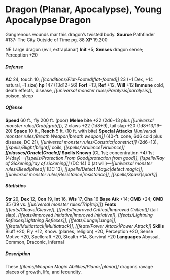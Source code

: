 ﻿---
cssclass: [monsters]
title1: Dragon (Planar, Apocalypse), Young Apocalypse Dragon
desc_short: Gangrenous wounds mar this dragon's twisted body.
title2: Young Apocalypse Dragon
CR: 12
sources:
- name: 'Pathfinder #137: The City Outside of Time'
  page: 88
  link: https://paizo.com/products/btq01vak
XP: 19200
alignment: NE
size: Large
type: dragon
subtypes:
- evil
- extraplanar
initiative:
  bonus: 5
senses:
  dragon sense: true
AC:
  AC: 24
  touch: 10
  flat_footed: 23
  components:
    dex: 1
    natural: 14
    size: -1
HP:
  HP: 147
  long: 13d12+56
saves:
  fort: 13
  ref: 12
  will: 12
immunities:
- cold
- death effects
- disease
- paralysis
- poison
- sleep
speeds:
  base: 60
  fly: 200
  fly_maneuverability: poor
attacks:
  melee:
  - - text: bite +22 (2d6+13 plus grab)
      entries:
      - - damage: 2d6+13
        - effect: grab
      attack: bite
      bonus:
      - 22
    - text: 2 claws +22 (1d8+9)
      entries:
      - - damage: 1d8+9
      count: 2
      attack: claws
      bonus:
      - 22
    - text: tail slap +20 (1d8+13/19-20)
      entries:
      - - damage: 1d8+13
          crit_range: 19-20
      attack: tail slap
      bonus:
      - 20
  special:
  - breath weapon (40-ft. cone, 6d6 cold plus disease, DC 21)
  - constrict (2d6+13)
  - blight coils
  - virulence
space: 10
reach: 5
reach_other: 10 ft. with bite
spells:
  entries:
  - name: protection from good
    source: Oracle
    level: 1
  - name: ray of sickening
    source: Oracle
    level: 1
    DC: 14
  - name: bleed
    source: Oracle
    level: 0
    DC: 13
  - name: detect magic
    source: Oracle
    level: 0
  - name: resistance
    source: Oracle
    level: 0
  - name: spark
    source: Oracle
    level: 0
  sources:
  - name: Oracle
    type: known
    CL: 1
    concentration: 4
    slots:
      1: 4
      0: at-will
ability_scores:
  STR: 29
  DEX: 12
  CON: 19
  INT: 16
  WIS: 17
  CHA: 16
BAB: 14
CMB: 24
CMD: 35
CMD_other: 39 vs. trip
feats:
- name: Cleave
- name: Improved Critical (tail slap)
- name: Improved Initiative
- name: Lightning Reflexes
- name: Lunge
- name: Multiattack
- name: Power Attack
skills:
  Bluff: 20
  Fly: 12
  Know. (planes): 20
  Know. (religion): 20
  Perception: 20
  Sense Motive: 20
  Spellcraft: 20
  Stealth: 14
  Survival: 20
languages:
- Abyssal
- Common
- Draconic
- Infernal
desc_long: These planar dragons ravage places of growth, life, and fecundity.

---

# Dragon (Planar, Apocalypse), Young Apocalypse Dragon
Gangrenous wounds mar this dragon’s twisted body.
**Source** Pathfinder #137: The City Outside of Time pg. 88
**XP** 19,200

NE Large dragon (evil, extraplanar)
**Init** +5; **Senses** dragon sense; Perception +20

##### Defense

**AC** 24, touch 10, _[[conditions/Flat-Footed|flat-footed]]_ 23 (+1 Dex, +14 natural, –1 size)
**hp** 147 (13d12+56)
**Fort** +13, **Ref** +12, **Will** +12
**Immune** cold, death effects, disease, _[[universal monster rules/Paralysis|paralysis]]_, poison, sleep

##### Offense
**Speed** 60 ft., fly 200 ft. (poor)
**Melee** bite +22 (2d6+13 plus _[[universal monster rules/Grab|grab]]_), 2 claws +22 (1d8+9), tail slap +20 (1d8+13/19–20)
**Space** 10 ft., **Reach** 5 ft. (10 ft. with bite)
**Special Attacks** _[[universal monster rules/Breath Weapon|breath weapon]]_ (40-ft. cone, 6d6 cold plus disease, DC 21), _[[universal monster rules/Constrict|constrict]]_ (2d6+13), _[[spells/Blight|blight]]_ coils, _[[spells/Virulence|virulence]]_
**_[[classes/Oracle|Oracle]]_ Spells Known** (CL 1st; concentration +4)
1st (4/day)—_[[spells/Protection From Good|protection from good]]_, _[[spells/Ray of Sickening|ray of sickening]]_ (DC 14) 
0 (at will)—_[[universal monster rules/Bleed|bleed]]_ (DC 13), _[[spells/Detect Magic|detect magic]]_, _[[universal monster rules/Resistance|resistance]]_, _[[spells/Spark|spark]]_

##### Statistics
**Str** 29, **Dex** 12, **Con** 19, **Int** 16, **Wis** 17, **Cha** 16
**Base Atk** +14; **CMB** +24; **CMD** 35 (39 vs. _[[universal monster rules/Trip|trip]]_)
**Feats** _[[feats/Cleave|Cleave]]_, _[[feats/Improved Critical|Improved Critical]]_ (tail slap), _[[feats/Improved Initiative|Improved Initiative]]_, _[[feats/Lightning Reflexes|Lightning Reflexes]]_, _[[feats/Lunge|Lunge]]_, _[[feats/Multiattack|Multiattack]]_, _[[feats/Power Attack|Power Attack]]_
**Skills** Bluff +20, Fly +12, Know. (planes, religion) +20, Perception +20, Sense Motive +20, Spellcraft +20, Stealth +14, Survival +20
**Languages** Abyssal, Common, Draconic, Infernal

##### Description

These _[[items/Weapon Magic Abilities/Planar|planar]]_ dragons ravage places of growth, life, and fecundity.